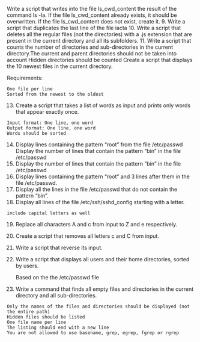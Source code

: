  Write a script that writes into the file ls_cwd_content the result of the command ls -la. If the file ls_cwd_content already exists, it should be overwritten. If the file ls_cwd_content does not exist, create it.
9. Write a script that duplicates the last line of the file iacta
 10. Write a script that deletes all the regular files (not the directories) with a .js extension that are present in the current directory and all its subfolders.
11. Write a script that counts the number of directories and sub-directories in the current directory.The current and parent directories should not be taken into account
Hidden directories should be counted
 Create a script that displays the 10 newest files in the current directory.

Requirements:

    One file per line
    Sorted from the newest to the oldest

 13. Create a script that takes a list of words as input and prints only words that appear exactly once.

    Input format: One line, one word
    Output format: One line, one word
    Words should be sorted

 14. Display lines containing the pattern “root” from the file /etc/passwd
Display the number of lines that contain the pattern “bin” in the file /etc/passwd
15. Display the number of lines that contain the pattern “bin” in the file /etc/passwd
16. Display lines containing the pattern “root” and 3 lines after them in the file /etc/passwd.
 17. Display all the lines in the file /etc/passwd that do not contain the pattern “bin”.
 18. Display all lines of the file /etc/ssh/sshd_config starting with a letter.

    include capital letters as well

 19. Replace all characters A and c from input to Z and e respectively.
 20. Create a script that removes all letters c and C from input.
21. Write a script that reverse its input.
22. Write a script that displays all users and their home directories, sorted by users.

    Based on the the /etc/passwd file

 23. Write a command that finds all empty files and directories in the current directory and all sub-directories.

    Only the names of the files and directories should be displayed (not the entire path)
    Hidden files should be listed
    One file name per line
    The listing should end with a new line
    You are not allowed to use basename, grep, egrep, fgrep or rgrep

